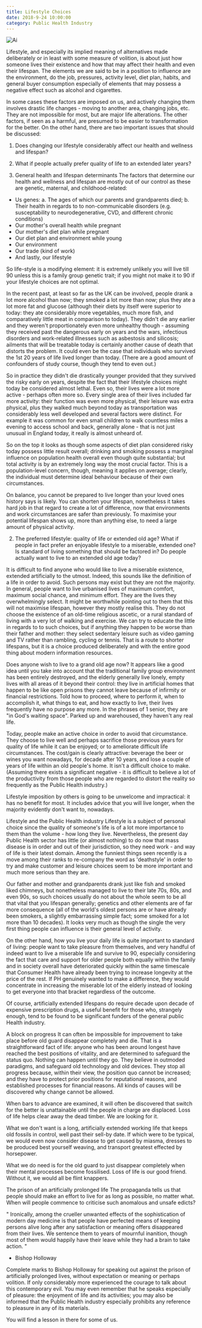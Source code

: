 ```yaml
---
title: Lifestyle Choices
date: 2018-9-24 10:00:00
category: Public Health Industry
---
```


![Ai](https://armorial-communes-basques.com/content/images/7.jpg)

Lifestyle, and especially its implied meaning of alternatives made deliberately or in least with some measure of volition, is about just how someone lives their existence and how that may affect their health and even their lifespan. The elements we are said to be in a position to influence are the environment, do the job, pressures, activity level, diet plan, habits, and general buyer consumption especially of elements that may possess a negative effect such as alcohol and cigarettes.

In some cases these factors are imposed on us, and actively changing them involves drastic life changes - moving to another area, changing jobs, etc. They are not impossible for most, but are major life alterations. The other factors, if seen as a harmful, are presumed to be easier to transformation for the better. On the other hand, there are two important issues that should be discussed:

1. Does changing our lifestyle considerably affect our health and wellness and lifespan?
2. What if people actually prefer quality of life to an extended later years?

1. General health and lifespan determinants
The factors that determine our health and wellness and lifespan are mostly out of our control as these are genetic, maternal, and childhood-related:

 - Us genes:
a. The ages of which our parents and grandparents died;
b. Their health in regards to to non-communicable disorders (e.g. susceptability to neurodegenerative, CVD, and different chronic conditions)
 - Our mother's overall health while pregnant
 - Our mother's diet plan while pregnant
 - Our diet plan and environment while young
 - Our environment
 - Our trade (kind of work)
 - And lastly, our lifestyle

So life-style is a modifying element: it is extremely unlikely you will live till 90 unless this is a family group genetic trait; if you might not make it to 90 if your lifestyle choices are not optimal.

In the recent past, at least so far as the UK can be involved, people drank a lot more alcohol than now; they smoked a lot more than now; plus they ate a lot more fat and glucose (although their diets by itself were superior to today: they ate considerably more vegetables, much more fish, and comparatively little meat in comparison to today). They didn't die any earlier and they weren't proportionately even more unhealthy though - assuming they received past the dangerous early on years and the wars, infectious disorders and work-related illnesses such as asbestosis and silicosis; ailments that will be treatable today is certainly another cause of death that distorts the problem. It could even be the case that individuals who survived the 1st 20 years of life lived longer than today. (There are a good amount of confounders of study course, though they tend to even out.)

So in practice they didn't die drastically younger provided that they survived the risky early on years, despite the fact that their lifestyle choices might today be considered almost lethal. Even so, their lives were a lot more active - perhaps often more so. Every single area of their lives included far more activity: their function was even more physical, their leisure was extra physical, plus they walked much beyond today as transportation was considerably less well developed and several factors were distinct. For example it was common for even small children to walk countless miles a evening to access school and back, generally alone - that is not just unusual in England today, it really is almost unheard of.

So on the top it looks as though some aspects of diet plan considered risky today possess little result overall; drinking and smoking possess a marginal influence on population health overall even though quite substantial; but total activity is by an extremely long way the most crucial factor. This is a population-level concern, though, meaning it applies on average; clearly, the individual must determine ideal behaviour because of their own circumstances.

On balance, you cannot be prepared to live longer than your loved ones history says is likely. You can shorten your lifespan, nonetheless it takes hard job in that regard to create a lot of difference, now that environments and work circumstances are safer than previously. To maximise your potential lifespan shows up, more than anything else, to need a large amount of physical activity.

2. The preferred lifestyle: quality of life or extended old age?
What if people in fact prefer an enjoyable lifestyle to a miserable, extended one? Is standard of living something that should be factored in? Do people actually want to live to an extended old age today?

It is difficult to find anyone who would like to live a miserable existence, extended artificially to the utmost. Indeed, this sounds like the definition of a life in order to avoid. Such persons may exist but they are not the majority. In general, people want to live urbanised lives of maximum comfort, maximum social chance, and minimum effort. They are the lives they overwhelmingly select. It might be worthwhile pointing out to them that this will not maximise lifespan, however they mostly realise this. They do not choose the existence of an old-time religious ascetic, or a rural standard of living with a very lot of walking and exercise. We can try to educate the little in regards to to such choices, but if anything they happen to be worse than their father and mother: they select sedentary leisure such as video gaming and TV rather than rambling, cycling or tennis. That is a route to shorter lifespans, but it is a choice produced deliberately and with the entire good thing about modern information resources.

Does anyone wish to live to a grand old age now? It appears like a good idea until you take into account that the traditional family group environment has been entirely destroyed, and the elderly generally live lonely, empty lives with all areas of it beyond their control: they live in artificial homes that happen to be like open prisons they cannot leave because of infirmity or financial restrictions. Told how to proceed, where to perform it, when to accomplish it, what things to eat, and how exactly to live, their lives frequently have no purpose any more. In the phrases of 1 senior, they are "in God's waiting space". Parked up and warehoused, they haven't any real life.

Today, people make an active choice in order to avoid that circumstance. They choose to live well and perhaps sacrifice those previous years for quality of life while it can be enjoyed; or to ameliorate difficult life circumstances. The cost/gain is clearly attractive: beverage the beer or wines you want nowadays, for decade after 10 years, and lose a couple of years of life within an old people's home. It isn't a difficult choice to make. (Assuming there exists a significant negative - it is difficult to believe a lot of the productivity from those people who are regarded to distort the reality so frequently as the Public Health industry.)

Lifestyle imposition by others is going to be unwelcome and impractical: it has no benefit for most. It includes advice that you will live longer, when the majority evidently don't want to, nowadays.

Lifestyle and the Public Health industry
Lifestyle is a subject of personal choice since the quality of someone's life is of a lot more importance to them than the volume - how long they live. Nevertheless, the present day Public Health sector has little (or almost nothing) to do now that mass disease is in order and out of their jurisdiction, so they need work - and way of life is their latest domain. Among the funniest things seen recently is a move among their ranks to re-company the word as 'deathstyle' in order to try and make customer and leisure choices seem to be more important and much more serious than they are.

Our father and mother and grandparents drank just like fish and smoked liked chimneys, but nonetheless managed to live to their late 70s, 80s, and even 90s, so such choices usually do not about the whole seem to be all that vital that you lifespan generally; genetics and other elements are of far more consequence (all of the world's oldest persons are or have already been smokers, a slightly embarrassing simple fact; some smoked for a lot more than 10 decades). It looks very much as though the single the very first thing people can influence is their general level of activity.

On the other hand, how you live your daily life is quite important to standard of living: people want to take pleasure from themselves, and very handful of indeed want to live a miserable life and survive to 90, especially considering the fact that care and support for older people both equally within the family and in society overall have deteriorated quickly within the same timescale that Consumer Health have already been trying to increase longevity at the price of the rest. If PH genuinely wanted to make a difference, they would concentrate in increasing the miserable lot of the elderly instead of looking to get everyone into that bracket regardless of the outcome.

Of course, artificially extended lifespans do require decade upon decade of expensive prescription drugs, a useful benefit for those who, strangely enough, tend to be found to be significant funders of the general public Health industry.

A block on progress
It can often be impossible for improvement to take place before old guard disappear completely and die. That is a straightforward fact of life: anyone who has been around longest have reached the best positions of vitality, and are determined to safeguard the status quo. Nothing can happen until they go. They believe in outmoded paradigms, and safeguard old technology and old devices. They stop all progress because, within their view, the position quo cannot be increased; and they have to protect prior positions for reputational reasons, and established processes for financial reasons. All kinds of causes will be discovered why change cannot be allowed.

When bars to advance are examined, it will often be discovered that switch for the better is unattainable until the people in charge are displaced. Loss of life helps clear away the dead timber. We are looking for it.

What we don't want is a long, artificially extended working life that keeps old fossils in control, well past their sell-by date. If which were to be typical, we would even now consider disease to get caused by miasma, dresses to be produced best yourself weaving, and transport greatest effected by horsepower.

What we do need is for the old guard to just disappear completely when their mental processes become fossilised. Loss of life is our good friend. Without it, we would all be flint knappers.

The prison of an artificially prolonged life
The propaganda tells us that people should make an effort to live for as long as possible, no matter what. When will people commence to criticise such anomalous and unsafe edicts?

" Ironically, among the crueller unwanted effects of the sophistication of modern day medicine is that people have perfected means of keeping persons alive long after any satisfaction or meaning offers disappeared from their lives. We sentence them to years of mournful inanition, though most of them would happily have their leave while they had a brain to take action. "
- Bishop Holloway

Complete marks to Bishop Holloway for speaking out against the prison of artificially prolonged lives, without expectation or meaning or perhaps volition. If only considerably more experienced the courage to talk about this contemporary evil. You may even remember that he speaks especially of pleasure: the enjoyment of life and its activities; you may also be informed that the Public Health industry especially prohibits any reference to pleasure in any of its materials.

You will find a lesson in there for some of us.
